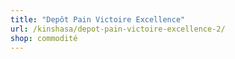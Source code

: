 ```yaml
---
title: "Depôt Pain Victoire Excellence"
url: /kinshasa/depot-pain-victoire-excellence-2/
shop: commodité
---
```


